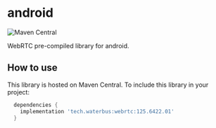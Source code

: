 # android

![Maven Central](https://img.shields.io/maven-central/v/tech.waterbus/webrtc)

WebRTC pre-compiled library for android.

## How to use

This library is hosted on Maven Central. To include this library in your project:

```gradle
  dependencies {
    implementation 'tech.waterbus:webrtc:125.6422.01'
  }
```

